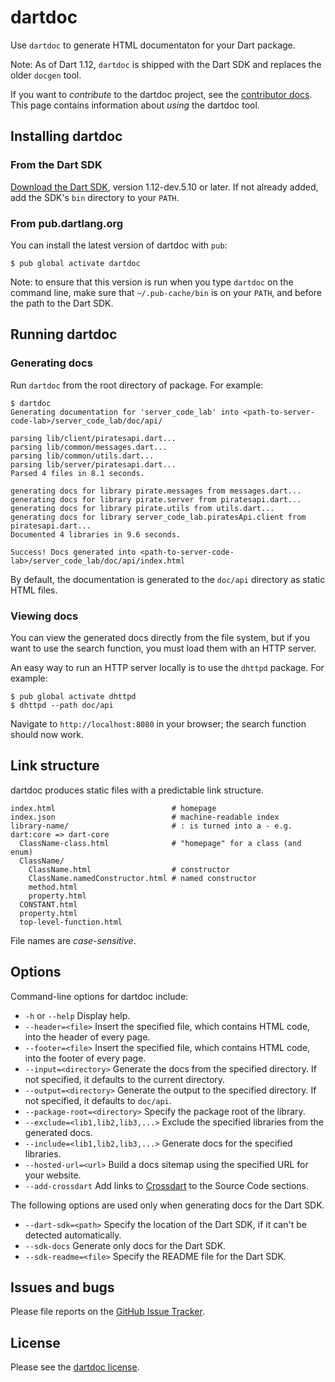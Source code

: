 # dartdoc

Use `dartdoc` to generate HTML documentaton for your Dart package.

Note: As of Dart 1.12, `dartdoc` is shipped with the Dart SDK and replaces the
older `docgen` tool.

If you want to _contribute_ to the dartdoc project, see the
[contributor docs][]. This page contains information about _using_ the dartdoc
tool.

## Installing dartdoc

### From the Dart SDK

[Download the Dart SDK](https://www.dartlang.org/downloads/), version
1.12-dev.5.10 or later. If not already added, add the SDK's `bin` directory to
your `PATH`.

### From pub.dartlang.org

You can install the latest version of dartdoc with `pub`:

    $ pub global activate dartdoc

Note: to ensure that this version is run when you type `dartdoc` on the command
line, make sure that `~/.pub-cache/bin` is on your `PATH`, and before the path
to the Dart SDK.

## Running dartdoc

### Generating docs

Run `dartdoc` from the root directory of package.  For example:

```
$ dartdoc
Generating documentation for 'server_code_lab' into <path-to-server-code-lab>/server_code_lab/doc/api/

parsing lib/client/piratesapi.dart...
parsing lib/common/messages.dart...
parsing lib/common/utils.dart...
parsing lib/server/piratesapi.dart...
Parsed 4 files in 8.1 seconds.

generating docs for library pirate.messages from messages.dart...
generating docs for library pirate.server from piratesapi.dart...
generating docs for library pirate.utils from utils.dart...
generating docs for library server_code_lab.piratesApi.client from piratesapi.dart...
Documented 4 libraries in 9.6 seconds.

Success! Docs generated into <path-to-server-code-lab>/server_code_lab/doc/api/index.html
```

By default, the documentation is generated to the `doc/api` directory as static
HTML files.

### Viewing docs

You can view the generated docs directly from the file system, but if you want
to use the search function, you must load them with an HTTP server.

An easy way to run an HTTP server locally is to use the `dhttpd` package. For
example:

```
$ pub global activate dhttpd
$ dhttpd --path doc/api
```

Navigate to `http://localhost:8080` in your browser; the search function should
now work.

## Link structure

dartdoc produces static files with a predictable link structure.

```
index.html                          # homepage
index.json                          # machine-readable index
library-name/                       # : is turned into a - e.g. dart:core => dart-core
  ClassName-class.html              # "homepage" for a class (and enum)
  ClassName/
    ClassName.html                  # constructor
    ClassName.namedConstructor.html # named constructor
    method.html
    property.html
  CONSTANT.html
  property.html
  top-level-function.html
```

File names are _case-sensitive_.

## Options

Command-line options for dartdoc include:

- `-h` or `--help` Display help.
- `--header=<file>` Insert the specified file, which contains HTML code, into
  the header of every page.
- `--footer=<file>` Insert the specified file, which contains HTML code, into
  the footer of every page.
- `--input=<directory>` Generate the docs from the specified directory. If not
  specified, it defaults to the current directory.
- `--output=<directory>` Generate the output to the specified directory. If not
  specified, it defaults to `doc/api`.
- `--package-root=<directory>` Specify the package root of the library.
- `--exclude=<lib1,lib2,lib3,...>` Exclude the specified libraries from the
  generated docs.
- `--include=<lib1,lib2,lib3,...>` Generate docs for the specified libraries.
- `--hosted-url=<url>` Build a docs sitemap using the specified URL for your
  website.
- `--add-crossdart` Add links to [Crossdart](//crossdart.info) to the
  Source Code sections.

The following options are used only when generating docs for the Dart SDK.

- `--dart-sdk=<path>` Specify the location of the Dart SDK, if it can't be
  detected automatically.
- `--sdk-docs` Generate only docs for the Dart SDK.
- `--sdk-readme=<file>` Specify the README file for the Dart SDK.

## Issues and bugs

Please file reports on the [GitHub Issue Tracker][].

## License

Please see the [dartdoc license][].

[GitHub Issue Tracker]: https://github.com/dart-lang/dartdoc/issues
[contributor docs]: https://github.com/dart-lang/dartdoc/blob/master/CONTRIBUTING.md
[dartdoc license]: https://github.com/dart-lang/dartdoc/blob/master/LICENSE
